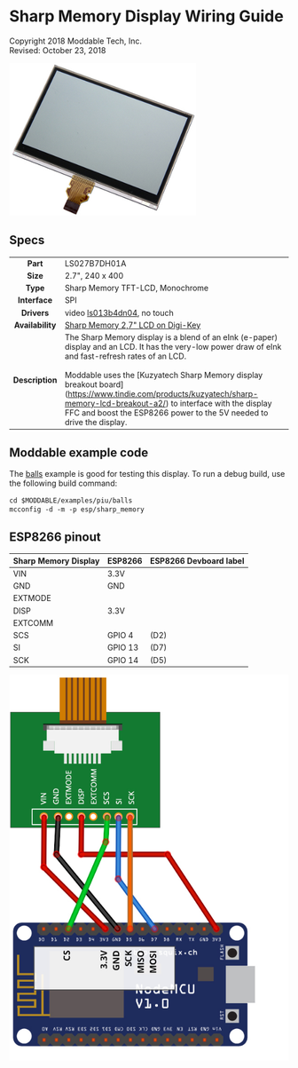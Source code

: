 # Sharp Memory Display Wiring Guide

Copyright 2018 Moddable Tech, Inc.  
Revised: October 23, 2018

<img src="./images/Sharp_Memory_LCD_LS027B7DH01.jpg" height=275>

## Specs

| | |
| :---: | :--- |
| **Part** | LS027B7DH01A
| **Size** | 2.7", 240 x 400
| **Type** | Sharp Memory TFT-LCD, Monochrome
| **Interface** | SPI
| **Drivers** | video [ls013b4dn04](../../documentation/drivers/ls013b4dn04/ls013b4dn04.md), no touch
| **Availability** | [Sharp Memory 2,7" LCD on Digi-Key](https://www.digikey.com/product-detail/en/sharp-microelectronics/LS027B7DH01A/425-2908-ND/5054067?utm_adgroup=Optoelectronics&gclid=Cj0KCQiAvrfSBRC2ARIsAFumcm-L2iz88RlcYf9Z1MU0J1ZW97VgAa0oPoDBgqYSIIRUyZnhGNURyY4aAjIgEALw_wcB)
| **Description** | The Sharp Memory display is a blend of an eInk (e-paper) display and an LCD. It has the very-low power draw of eInk and fast-refresh rates of an LCD.<BR><BR>Moddable uses the [Kuzyatech Sharp Memory display breakout board] (https://www.tindie.com/products/kuzyatech/sharp-memory-lcd-breakout-a2/) to interface with the display FFC and boost the ESP8266 power to the 5V needed to drive the display.

## Moddable example code

The [balls](../../examples/piu/balls/) example is good for testing this display. To run a debug build, use the following build command:

```
cd $MODDABLE/examples/piu/balls
mcconfig -d -m -p esp/sharp_memory  
```

## ESP8266 pinout

| Sharp Memory Display | ESP8266 | ESP8266 Devboard label
| --- | --- | --- |
| VIN | 3.3V |  
| GND | GND | 
| EXTMODE |  |  
| DISP | 3.3V | 
| EXTCOMM |  | 
| SCS | GPIO 4 | (D2) 
| SI | GPIO 13 | (D7) 
| SCK | GPIO 14 | (D5) 

![Generic SPI Display](images/wiring-Kuzyatech-sharp-2.7.jpg)


